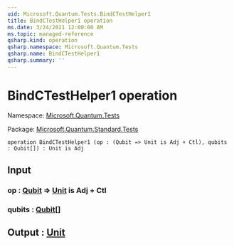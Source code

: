 ```yaml
---
uid: Microsoft.Quantum.Tests.BindCTestHelper1
title: BindCTestHelper1 operation
ms.date: 3/24/2021 12:00:00 AM
ms.topic: managed-reference
qsharp.kind: operation
qsharp.namespace: Microsoft.Quantum.Tests
qsharp.name: BindCTestHelper1
qsharp.summary: ''
---
```


# BindCTestHelper1 operation

Namespace: [Microsoft.Quantum.Tests](xref:Microsoft.Quantum.Tests)

Package: [Microsoft.Quantum.Standard.Tests](https://nuget.org/packages/Microsoft.Quantum.Standard.Tests)




```qsharp
operation BindCTestHelper1 (op : (Qubit => Unit is Adj + Ctl), qubits : Qubit[]) : Unit is Adj
```


## Input

### op : [Qubit](xref:microsoft.quantum.lang-ref.qubit) => [Unit](xref:microsoft.quantum.lang-ref.unit)  is Adj + Ctl




### qubits : [Qubit](xref:microsoft.quantum.lang-ref.qubit)[]





## Output : [Unit](xref:microsoft.quantum.lang-ref.unit)

